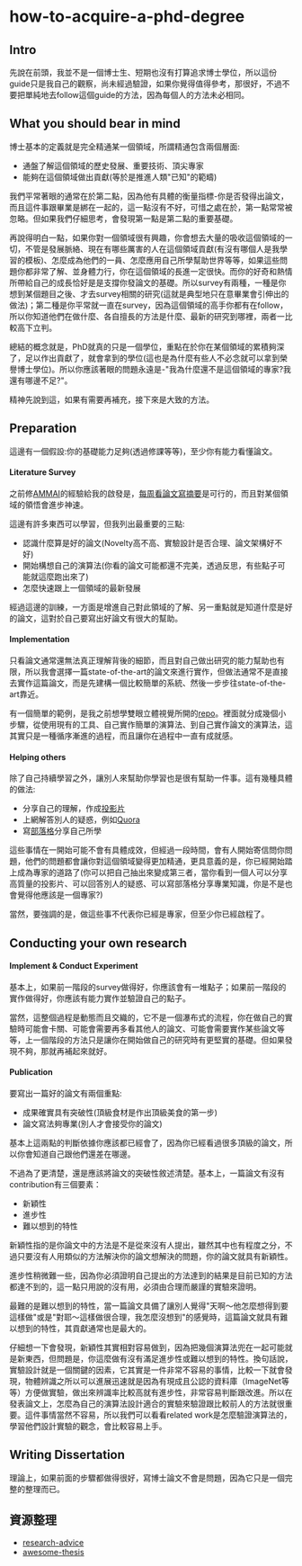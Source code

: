 # how-to-acquire-a-phd-degree

## Intro

先說在前頭，我並不是一個博士生、短期也沒有打算追求博士學位，所以這份guide只是我自己的觀察，尚未經過驗證，如果你覺得值得參考，那很好，不過不要把單純地去follow這個guide的方法，因為每個人的方法未必相同。

## What you should bear in mind

博士基本的定義就是完全精通某一個領域，所謂精通包含兩個層面:

- 通盤了解這個領域的歷史發展、重要技術、頂尖專家
- 能夠在這個領域做出貢獻(等於是推進人類"已知"的範疇)

我們平常著眼的通常在於第二點，因為他有具體的衡量指標-你是否發得出論文，而且這件事跟畢業是綁在一起的，這一點沒有不好，可惜之處在於，第一點常常被忽略。但如果我們仔細思考，會發現第一點是第二點的重要基礎。

再說得明白一點，如果你對一個領域很有興趣，你會想去大量的吸收這個領域的一切，不管是發展脈絡、現在有哪些厲害的人在這個領域貢獻(有沒有哪個人是我學習的模板)、怎麼成為他們的一員、怎麼應用自己所學幫助世界等等，如果這些問題你都非常了解、並身體力行，你在這個領域的長進一定很快。而你的好奇和熱情所帶給自己的成長恰好是是支撐你發論文的基礎。所以survey有兩種，一種是你想到某個題目之後、才去survey相關的研究(這就是典型地只在意畢業會引伸出的做法)；第二種是你平常就一直在survey，因為這個領域的高手你都有在follow，所以你知道他們在做什麼、各自擅長的方法是什麼、最新的研究到哪裡，兩者一比較高下立判。

總結的概念就是，PhD就真的只是一個學位，重點在於你在某個領域的累積夠深了，足以作出貢獻了，就會拿到的學位(這也是為什麼有些人不必念就可以拿到榮譽博士學位)。所以你應該著眼的問題永遠是-"我為什麼還不是這個領域的專家?我還有哪邊不足?"。

精神先說到這，如果有需要再補充，接下來是大致的方法。

## Preparation

這邊有一個假設:你的基礎能力足夠(透過修課等等)，至少你有能力看懂論文。

#### Literature Survey

之前修[AMMAI](http://www.csie.ntu.edu.tw/~winston/courses/ammai/)的經驗給我的啟發是，[每周看論文寫摘要](https://pojenlai.wordpress.com/category/ammai/page/2/)是可行的，而且對某個領域的領悟會進步神速。

這邊有許多東西可以學習，但我列出最重要的三點:

- 認識什麼算是好的論文(Novelty高不高、實驗設計是否合理、論文架構好不好)
- 開始構想自己的演算法(你看的論文可能都還不完美，透過反思，有些點子可能就這麼跑出來了)
- 怎麼快速跟上一個領域的最新發展

經過這邊的訓練，一方面是增進自己對此領域的了解、另一重點就是知道什麼是好的論文，這對於自己要寫出好論文有很大的幫助。

#### Implementation

只看論文通常還無法真正理解背後的細節，而且對自己做出研究的能力幫助也有限，所以我會選擇一篇state-of-the-art的論文來進行實作，但做法通常不是直接去實作這篇論文，而是先建構一個比較簡單的系統、然後一步步往state-of-the-art靠近。

有一個簡單的範例，是我之前想學雙眼立體視覺所開的[repo](https://github.com/Po-Jen/stereo_learning)。裡面就分成幾個小步驟，從使用現有的工具、自己實作簡單的演算法、到自己實作論文的演算法，這其實只是一種循序漸進的過程，而且讓你在過程中一直有成就感。

#### Helping others

除了自己持續學習之外，讓別人來幫助你學習也是很有幫助一件事。這有幾種具體的做法:

- 分享自己的理解，作成[投影片](http://www.slideshare.net/ssuser54fe9a/large-scale-object-recognition-ammai-presentation)
- 上網解答別人的疑惑，例如[Quora](http://www.quora.com/Po-Jen-Lai/answers)
- 寫[部落格](https://pojenlai.wordpress.com/2012/12/14/ros%E6%95%99%E5%AD%B8%E7%B3%BB%E5%88%97%E6%96%87%E6%95%B4%E7%90%86/)分享自己所學

這些事情在一開始可能不會有具體成效，但經過一段時間，會有人開始寄信問你問題，他們的問題都會讓你對這個領域變得更加精通，更具意義的是，你已經開始踏上成為專家的道路了(你可以把自己抽出來變成第三者，當你看到一個人可以分享高質量的投影片、可以回答別人的疑惑、可以寫部落格分享專業知識，你是不是也會覺得他應該是一個專家?)

當然，要強調的是，做這些事不代表你已經是專家，但至少你已經啟程了。

## Conducting your own research

#### Implement & Conduct Experiment

基本上，如果前一階段的survey做得好，你應該會有一堆點子；如果前一階段的實作做得好，你應該有能力實作並驗證自己的點子。

當然，這整個過程是動態而且交織的，它不是一個瀑布式的流程，你在做自己的實驗時可能會卡關、可能會需要再多看其他人的論文、可能會需要實作某些論文等等，上一個階段的方法只是讓你在開始做自己的研究時有更堅實的基礎。但如果發現不夠，那就再補起來就好。

#### Publication

要寫出一篇好的論文有兩個重點:

- 成果確實具有突破性(頂級食材是作出頂級美食的第一步)
- 論文寫法夠專業(別人才會接受你的論文)

基本上這兩點的判斷依據你應該都已經會了，因為你已經看過很多頂級的論文，所以你會知道自己跟他們還差在哪邊。

不過為了更清楚，還是應該將論文的突破性敘述清楚。基本上，一篇論文有沒有contribution有三個要素：

- 新穎性
- 進步性
- 難以想到的特性

新穎性指的是你論文中的方法是不是從來沒有人提出，雖然其中也有程度之分，不過只要沒有人用類似的方法解決你的論文想解決的問題，你的論文就具有新穎性。

進步性稍微難一些，因為你必須證明自己提出的方法達到的結果是目前已知的方法都達不到的，這一點只用說的沒有用，必須由合理而嚴謹的實驗來證明。

最難的是難以想到的特性，當一篇論文具備了讓別人覺得"天啊～他怎麼想得到要這樣做"或是"對耶～這樣做很合理，我怎麼沒想到"的感覺時，這篇論文就具有難以想到的特性，其貢獻通常也是最大的。

仔細想一下會發現，新穎性其實相對容易做到，因為把幾個演算法兜在一起可能就是新東西，但問題是，你這麼做有沒有滿足進步性或難以想到的特性。換句話說，實驗設計就是一個關鍵的因素，它其實是一件非常不容易的事情，比較一下就會發現，物體辨識之所以可以進展迅速就是因為有現成且公認的資料庫（ImageNet等等）方便做實驗，做出來辨識率比較高就有進步性，非常容易判斷跟改進。所以在發表論文上，怎麼為自己的演算法設計適合的實驗來驗證跟比較前人的方法就很重要。這件事情當然不容易，所以我們可以看看related work是怎麼驗證演算法的，學習他們設計實驗的觀念，會比較容易上手。

## Writing Dissertation

理論上，如果前面的步驟都做得很好，寫博士論文不會是問題，因為它只是一個完整的整理而已。

## 資源整理

- [research-advice](https://github.com/smilli/research-advice)
- [awesome-thesis](https://github.com/Po-Jen/awesome-thesis)
